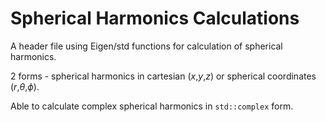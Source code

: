 # Spherical Harmonics Calculations

A header file using Eigen/std functions for calculation of spherical harmonics.

2 forms - spherical harmonics in cartesian ($x$,$y$,$z$) or spherical coordinates ($r$,$\theta$,$\phi$).

Able to calculate complex spherical harmonics in `std::complex` form.
